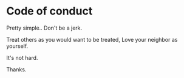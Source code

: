 Code of conduct
===============

Pretty simple.. Don't be a jerk.

Treat others as you would want to be treated, Love your neighbor as yourself.

It's not hard.

Thanks.
